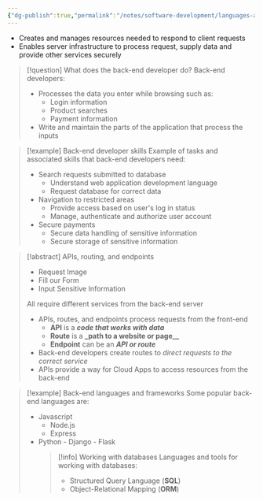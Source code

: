 ```yaml
---
{"dg-publish":true,"permalink":"/notes/software-development/languages-and-frameworks/full-stack-javascript-course-by-ibm-coursera/001-introduction-to-software-engineering/module-2-introduction-to-software-development/02-backend/","tags":["programming","softwareengineering","softwaredevelopment","SDLC"],"created":"2025-07-13T15:24:50.166+08:00"}
---
```



- Creates and manages resources needed to respond to client requests
- Enables server infrastructure to process request, supply data and provide other services securely

> [!question] What does the back-end developer do?
> Back-end developers:
>
> - Processes the data you enter while browsing such as:
>   - Login information
>   - Product searches
>   - Payment information
> - Write and maintain the parts of the application that process the inputs

> [!example] Back-end developer skills
> Example of tasks and associated skills that back-end developers need:
>
> - Search requests submitted to database
>   - Understand web application development language
>   - Request database for correct data
> - Navigation to restricted areas
>   - Provide access based on user's log in status
>   - Manage, authenticate and authorize user account
> - Secure payments
>   - Secure data handling of sensitive information
>   - Secure storage of sensitive information

> [!abstract] APIs, routing, and endpoints
>
> - Request Image
> - Fill our Form
> - Input Sensitive Information
>
> All require different services from the back-end server
>
> - APIs, routes, and endpoints process requests from the front-end
>   - **API** is a **_code that works with data_**
>   - **Route** is a **\_path to a website or page\_\_**
>   - **Endpoint** can be an **_API or route_**
> - Back-end developers create routes to _direct requests to the correct service_
> - APIs provide a way for Cloud Apps to access resources from the back-end

> [!example] Back-end languages and frameworks
> Some popular back-end languages are:
>
> - Javascript
>   - Node.js
>   - Express
> - Python - Django - Flask
>   > [!info] Working with databases
>   > Languages and tools for working with databases:
>   >
>   > - Structured Query Language (**SQL**)
>   > - Object-Relational Mapping (**ORM**)
